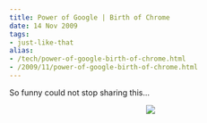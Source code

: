 ```yaml
---
title: Power of Google | Birth of Chrome
date: 14 Nov 2009
tags: 
- just-like-that
alias:
- /tech/power-of-google-birth-of-chrome.html
- /2009/11/power-of-google-birth-of-chrome.html
---
```


So funny could not stop sharing this...

<!-- break here -->

<div class="separator" style="clear: both; text-align: center;">
    <a href="http://1.bp.blogspot.com/_Igofzvi0TDM/Svw8cJKW0kI/AAAAAAAAFAo/sRWbsfTN1OM/s1600-h/power_of_google.jpg" imageanchor="1" style="margin-left: 1em; margin-right: 1em;"><img border="0" src="http://1.bp.blogspot.com/_Igofzvi0TDM/Svw8cJKW0kI/AAAAAAAAFAo/sRWbsfTN1OM/s320/power_of_google.jpg"></a>
    <br>
</div>
